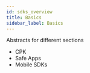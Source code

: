 ```yaml
---
id: sdks_overview
title: Basics
sidebar_label: Basics
---
```


Abstracts for different sections
- CPK
- Safe Apps
- Mobile SDKs